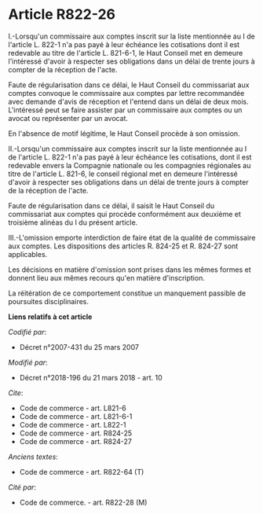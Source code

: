 # Article R822-26

I.-Lorsqu'un commissaire aux comptes inscrit sur la liste mentionnée au I de l'article L. 822-1 n'a pas payé à leur échéance
les cotisations dont il est redevable au titre de l'article L. 821-6-1, le Haut Conseil met en demeure l'intéressé d'avoir à
respecter ses obligations dans un délai de trente jours à compter de la réception de l'acte. 

Faute de régularisation dans ce délai, le Haut Conseil du commissariat aux comptes convoque le commissaire aux comptes par
lettre recommandée avec demande d'avis de réception et l'entend dans un délai de deux mois. L'intéressé peut se faire
assister par un commissaire aux comptes ou un avocat ou représenter par un avocat. 

En l'absence de motif légitime, le Haut Conseil procède à son omission. 

II.-Lorsqu'un commissaire aux comptes inscrit sur la liste mentionnée au I de l'article L. 822-1 n'a pas payé à leur échéance
les cotisations, dont il est redevable envers la Compagnie nationale ou les compagnies régionales au titre de l'article L.
821-6, le conseil régional met en demeure l'intéressé d'avoir à respecter ses obligations dans un délai de trente jours à
compter de la réception de l'acte. 

Faute de régularisation dans ce délai, il saisit le Haut Conseil du commissariat aux comptes qui procède conformément aux
deuxième et troisième alinéas du I du présent article. 

III.-L'omission emporte interdiction de faire état de la qualité de commissaire aux comptes. Les dispositions des articles R.
824-25 et R. 824-27 sont applicables. 

Les décisions en matière d'omission sont prises dans les mêmes formes et donnent lieu aux mêmes recours qu'en matière
d'inscription. 

La réitération de ce comportement constitue un manquement passible de poursuites disciplinaires.

**Liens relatifs à cet article**

_Codifié par_:

  - Décret n°2007-431 du 25 mars 2007

_Modifié par_:

  - Décret n°2018-196 du 21 mars 2018 - art. 10

_Cite_:

  - Code de commerce - art. L821-6
  - Code de commerce - art. L821-6-1
  - Code de commerce - art. L822-1
  - Code de commerce - art. R824-25
  - Code de commerce - art. R824-27

_Anciens textes_:

  - Code de commerce - art. R822-64 (T)

_Cité par_:

  - Code de commerce. - art. R822-28 (M)
